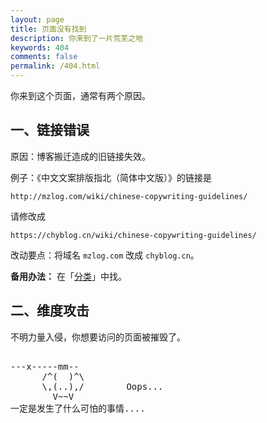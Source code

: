 ```yaml
---
layout: page
title: 页面没有找到
description: 你来到了一片荒芜之地
keywords: 404
comments: false
permalink: /404.html
---
```


你来到这个页面，通常有两个原因。

## 一、链接错误

原因：博客搬迁造成的旧链接失效。

例子：《中文文案排版指北（简体中文版）》的链接是

```
http://mzlog.com/wiki/chinese-copywriting-guidelines/
```

请修改成

```
https://chyblog.cn/wiki/chinese-copywriting-guidelines/
```

改动要点：将域名 `mzlog.com` 改成 `chyblog.cn`。

**备用办法：** 在「[分类](/categories/)」中找。

## 二、维度攻击

不明力量入侵，你想要访问的页面被摧毁了。

<!----------------------------------------------------------------
         mm
      /^(  )^\                     Ascii arts included in this page:
      \,(..),/                     - R2D2, provided by: http://www.chris.com/
        V~~V                       - Texts, generated from: http://www.network-science.de/ascii/  
                                   http:// cnfeat.github.io
            
------------------------------------------------------------------>

  <style>
    pre {
          background: none;
          border: none;
    }
  </style>

  <pre>         
---x-----mm--
      /^(  )^\
      \,(..),/        Oops...
        V~~V                     
一定是发生了什么可怕的事情....
    </pre>
